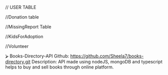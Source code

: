 // USER TABLE

<!-- CREATE TABLE `User` (
  `id` int(11) NOT NULL AUTO_INCREMENT,
  `name` varchar(255) NOT NULL,
  `address` varchar(255) NOT NULL,
  `emailAddress` varchar(255) NOT NULL,
  `phoneNumber` varchar(255) NOT NULL,
  `password` varchar(255) NOT NULL,
  `createdAt` datetime NOT NULL DEFAULT CURRENT_TIMESTAMP,
  `role` varchar(255) NOT NULL DEFAULT 'user'
  PRIMARY KEY (`id`)
) -->

//Donation table

<!-- CREATE TABLE `Donation` (
`id` int(11) NOT NULL AUTO_INCREMENT,
`weight` int(11) NOT NULL,
`donationType` enum('Food','Cloth','Books') NOT NULL,
`donateAmount` int(11) NOT NULL DEFAULT 0,
`donatorId` int(11) NOT NULL,
PRIMARY KEY (`id`),
FOREIGN KEY (`donatorId`) REFERENCES `User` (`id`)
) -->

//MissingReport Table

<!-- CREATE TABLE `MissingReport` (
  `id` int(11) NOT NULL AUTO_INCREMENT,
  `childLastSeenAddress` varchar(255) NOT NULL,
  `childLastSeenTime` datetime NOT NULL,
  `childAge` int(11) NOT NULL,
  `remarks` varchar(255) NOT NULL,
  `longitude` int(11) NOT NULL,
  `latitude` int(11) NOT NULL,
  `reporterId` int(11) NOT NULL,
   PRIMARY KEY (`id`),
   FOREIGN KEY (`reporterId`) REFERENCES `User` (`id`)

)  -->

//KidsForAdoption

<!-- CREATE TABLE `KidsForAdoption` (
  `id` int(11) NOT NULL AUTO_INCREMENT,
  `picture` varchar(255) NOT NULL,
  `name` varchar(255) NOT NULL,
  `surname` varchar(255) NOT NULL,
  `age` int(11) NOT NULL,
  `caste` enum('Brahmin','Kshatriya','Vaishya','Sudra') NOT NULL,
  `gender` enum('Male','Female','Other') NOT NULL,
  `provience` enum('Koshi','Madhesi','Bagmati','Gandaki','Lumbini','Karnali','SudurPachim') NOT NULL,
  `description` varchar(255) NOT NULL,
  `isAdopted` boolean NOT NULL,
  `adopterId` int(11),
   PRIMARY KEY (`id`),
   FOREIGN KEY (`adopterId`) REFERENCES `User` (`id`)
)  -->

//Volunteer

<!-- CREATE TABLE `Volunteer` (
  `id` int(11) NOT NULL AUTO_INCREMENT,
  `name` varchar(255) NOT NULL,
  `age` int(11) NOT NULL,
  `picture` varchar(255) NOT NULL,
   PRIMARY KEY (`id`)
)  -->


⮚ Books-Directory-API Github: https://github.com/Sheela7/books-directory.git Description: API made using nodeJS, mongoDB and typescript helps to 		        	       buy and sell books through online platform.
